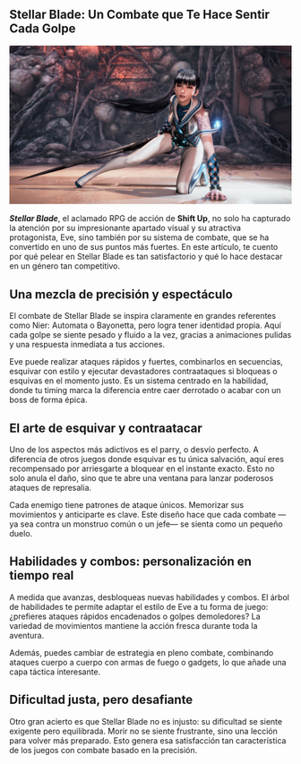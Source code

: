 
## Stellar Blade: Un Combate que Te Hace Sentir Cada Golpe
![Stelar Blade](/public/blog/posts/02-el-combate-de-stellar-blade-preciso-desafiante-y-satisfactorio/main-img.jpg)

***Stellar Blade***, el aclamado RPG de acción de **Shift Up**, no solo ha capturado la atención por su impresionante apartado visual y su atractiva protagonista, Eve, sino también por su sistema de combate, que se ha convertido en uno de sus puntos más fuertes. En este artículo, te cuento por qué pelear en Stellar Blade es tan satisfactorio y qué lo hace destacar en un género tan competitivo.

## Una mezcla de precisión y espectáculo
El combate de Stellar Blade se inspira claramente en grandes referentes como Nier: Automata o Bayonetta, pero logra tener identidad propia. Aquí cada golpe se siente pesado y fluido a la vez, gracias a animaciones pulidas y una respuesta inmediata a tus acciones.

Eve puede realizar ataques rápidos y fuertes, combinarlos en secuencias, esquivar con estilo y ejecutar devastadores contraataques si bloqueas o esquivas en el momento justo. Es un sistema centrado en la habilidad, donde tu timing marca la diferencia entre caer derrotado o acabar con un boss de forma épica.

## El arte de esquivar y contraatacar
Uno de los aspectos más adictivos es el parry, o desvío perfecto. A diferencia de otros juegos donde esquivar es tu única salvación, aquí eres recompensado por arriesgarte a bloquear en el instante exacto. Esto no solo anula el daño, sino que te abre una ventana para lanzar poderosos ataques de represalia.

Cada enemigo tiene patrones de ataque únicos. Memorizar sus movimientos y anticiparte es clave. Este diseño hace que cada combate —ya sea contra un monstruo común o un jefe— se sienta como un pequeño duelo.

## Habilidades y combos: personalización en tiempo real
A medida que avanzas, desbloqueas nuevas habilidades y combos. El árbol de habilidades te permite adaptar el estilo de Eve a tu forma de juego: ¿prefieres ataques rápidos encadenados o golpes demoledores? La variedad de movimientos mantiene la acción fresca durante toda la aventura.

Además, puedes cambiar de estrategia en pleno combate, combinando ataques cuerpo a cuerpo con armas de fuego o gadgets, lo que añade una capa táctica interesante.

## Dificultad justa, pero desafiante
Otro gran acierto es que Stellar Blade no es injusto: su dificultad se siente exigente pero equilibrada. Morir no se siente frustrante, sino una lección para volver más preparado. Esto genera esa satisfacción tan característica de los juegos con combate basado en la precisión.

